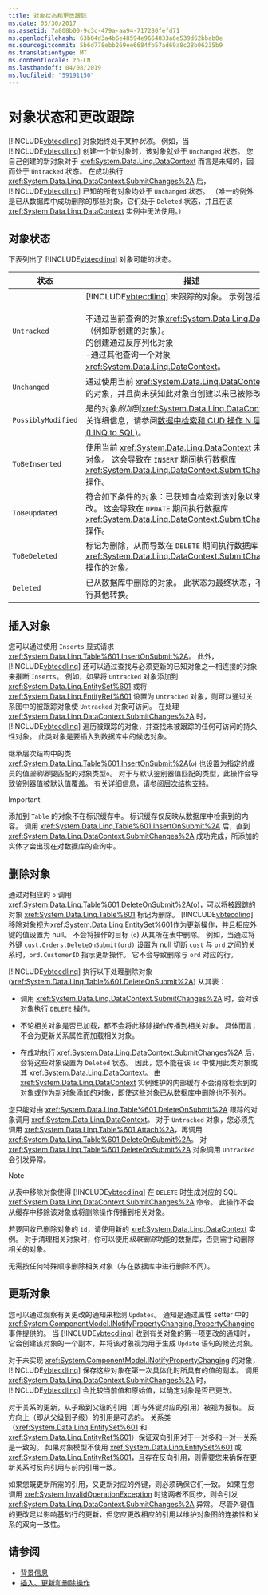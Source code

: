 ```yaml
---
title: 对象状态和更改跟踪
ms.date: 03/30/2017
ms.assetid: 7a808b00-9c3c-479a-aa94-717280fefd71
ms.openlocfilehash: 63b04d3a4b6e48594e9664833a6e539d62bbab0e
ms.sourcegitcommit: 5b6d778ebb269ee6684fb57ad69a8c28b06235b9
ms.translationtype: MT
ms.contentlocale: zh-CN
ms.lasthandoff: 04/08/2019
ms.locfileid: "59191150"
---
```

# <a name="object-states-and-change-tracking"></a>对象状态和更改跟踪
[!INCLUDE[vbtecdlinq](../../../../../../includes/vbtecdlinq-md.md)] 对象始终处于某种*状态*。 例如，当 [!INCLUDE[vbtecdlinq](../../../../../../includes/vbtecdlinq-md.md)] 创建一个新对象时，该对象就处于 `Unchanged` 状态。 您自己创建的新对象对于 <xref:System.Data.Linq.DataContext> 而言是未知的，因而处于 `Untracked` 状态。 在成功执行 <xref:System.Data.Linq.DataContext.SubmitChanges%2A> 后，[!INCLUDE[vbtecdlinq](../../../../../../includes/vbtecdlinq-md.md)] 已知的所有对象均处于 `Unchanged` 状态。 （唯一的例外是已从数据库中成功删除的那些对象，它们处于 `Deleted` 状态，并且在该 <xref:System.Data.Linq.DataContext> 实例中无法使用。）  
  
## <a name="object-states"></a>对象状态  
 下表列出了 [!INCLUDE[vbtecdlinq](../../../../../../includes/vbtecdlinq-md.md)] 对象可能的状态。  
  
|状态|描述|  
|-----------|-----------------|  
|`Untracked`|[!INCLUDE[vbtecdlinq](../../../../../../includes/vbtecdlinq-md.md)] 未跟踪的对象。 示例包括：<br /><br /> 不通过当前查询的对象<xref:System.Data.Linq.DataContext>（例如新创建的对象）。<br />的创建通过反序列化对象<br />-通过其他查询一个对象<xref:System.Data.Linq.DataContext>。|  
|`Unchanged`|通过使用当前 <xref:System.Data.Linq.DataContext> 检索到的对象，并且尚未获知此对象自创建以来已被修改。|  
|`PossiblyModified`|是的对象*附加*到<xref:System.Data.Linq.DataContext>。 有关详细信息，请参阅[数据中检索和 CUD 操作 N 层应用程序 (LINQ to SQL)](../../../../../../docs/framework/data/adonet/sql/linq/data-retrieval-and-cud-operations-in-n-tier-applications.md)。|  
|`ToBeInserted`|使用当前 <xref:System.Data.Linq.DataContext> 未检索到的对象。 这会导致在 `INSERT` 期间执行数据库 <xref:System.Data.Linq.DataContext.SubmitChanges%2A> 操作。|  
|`ToBeUpdated`|符合如下条件的对象：已获知自检索到该对象以来它已被修改。 这会导致在 `UPDATE` 期间执行数据库 <xref:System.Data.Linq.DataContext.SubmitChanges%2A> 操作。|  
|`ToBeDeleted`|标记为删除，从而导致在 `DELETE` 期间执行数据库 <xref:System.Data.Linq.DataContext.SubmitChanges%2A> 操作的对象。|  
|`Deleted`|已从数据库中删除的对象。 此状态为最终状态，不允许再进行其他转换。|  
  
## <a name="inserting-objects"></a>插入对象  
 您可以通过使用 `Inserts` 显式请求 <xref:System.Data.Linq.Table%601.InsertOnSubmit%2A>。 此外，[!INCLUDE[vbtecdlinq](../../../../../../includes/vbtecdlinq-md.md)] 还可以通过查找与必须更新的已知对象之一相连接的对象来推断 `Inserts`。 例如，如果将 `Untracked` 对象添加到 <xref:System.Data.Linq.EntitySet%601> 或将 <xref:System.Data.Linq.EntityRef%601> 设置为 `Untracked` 对象，则可以通过关系图中的被跟踪对象使 `Untracked` 对象可访问。 在处理 <xref:System.Data.Linq.DataContext.SubmitChanges%2A> 时，[!INCLUDE[vbtecdlinq](../../../../../../includes/vbtecdlinq-md.md)] 遍历被跟踪的对象，并查找未被跟踪的任何可访问的持久性对象。 此类对象是要插入到数据库中的候选对象。  
  
 继承层次结构中的类<xref:System.Data.Linq.Table%601.InsertOnSubmit%2A>(`o`) 也设置为指定的成员的值*鉴别器*要匹配的对象类型`o`。 对于与默认鉴别器值匹配的类型，此操作会导致鉴别器值被默认值覆盖。 有关详细信息，请参阅[层次结构支持](../../../../../../docs/framework/data/adonet/sql/linq/inheritance-support.md)。  
  
> [!IMPORTANT]
>  添加到 `Table` 的对象不在标识缓存中。 标识缓存仅反映从数据库中检索到的内容。 调用 <xref:System.Data.Linq.Table%601.InsertOnSubmit%2A> 后，直到 <xref:System.Data.Linq.DataContext.SubmitChanges%2A> 成功完成，所添加的实体才会出现在对数据库的查询中。  
  
## <a name="deleting-objects"></a>删除对象  
 通过对相应的 `o` 调用 <xref:System.Data.Linq.Table%601.DeleteOnSubmit%2A>(o)，可以将被跟踪的对象 <xref:System.Data.Linq.Table%601> 标记为删除。 [!INCLUDE[vbtecdlinq](../../../../../../includes/vbtecdlinq-md.md)] 移除对象视为<xref:System.Data.Linq.EntitySet%601>作为更新操作，并且相应外键的值设置为 null。 不会将操作的目标 (`o`) 从其所在表中删除。 例如，当通过将外键 `cust.Orders.DeleteOnSubmit(ord)` 设置为 null 切断 `cust` 与 `ord` 之间的关系时，`ord.CustomerID` 指示更新操作。 它不会导致删除与 `ord` 对应的行。  
  
 [!INCLUDE[vbtecdlinq](../../../../../../includes/vbtecdlinq-md.md)] 执行以下处理删除对象 (<xref:System.Data.Linq.Table%601.DeleteOnSubmit%2A>) 从其表：  
  
-   调用 <xref:System.Data.Linq.DataContext.SubmitChanges%2A> 时，会对该对象执行 `DELETE` 操作。  
  
-   不论相关对象是否已加载，都不会将此移除操作传播到相关对象。 具体而言，不会为更新关系属性而加载相关对象。  
  
-   在成功执行 <xref:System.Data.Linq.DataContext.SubmitChanges%2A> 后，会将这些对象设置为 `Deleted` 状态。 因此，您不能在该 `id` 中使用此类对象或其 <xref:System.Data.Linq.DataContext>。 由 <xref:System.Data.Linq.DataContext> 实例维护的内部缓存不会消除检索到的对象或作为新对象添加的对象，即使这些对象已从数据库中删除也不例外。  
  
 您只能对由 <xref:System.Data.Linq.Table%601.DeleteOnSubmit%2A> 跟踪的对象调用 <xref:System.Data.Linq.DataContext>。 对于 `Untracked` 对象，您必须先调用 <xref:System.Data.Linq.Table%601.Attach%2A>，再调用 <xref:System.Data.Linq.Table%601.DeleteOnSubmit%2A>。 对 <xref:System.Data.Linq.Table%601.DeleteOnSubmit%2A> 对象调用 `Untracked` 会引发异常。  
  
> [!NOTE]
>  从表中移除对象使得 [!INCLUDE[vbtecdlinq](../../../../../../includes/vbtecdlinq-md.md)] 在 `DELETE` 时生成对应的 SQL <xref:System.Data.Linq.DataContext.SubmitChanges%2A> 命令。 此操作不会从缓存中移除该对象或将删除操作传播到相关对象。  
>   
>  若要回收已删除对象的 `id`，请使用新的 <xref:System.Data.Linq.DataContext> 实例。 对于清理相关对象时，你可以使用*级联删除*功能的数据库，否则需手动删除相关的对象。  
>   
>  无需按任何特殊顺序删除相关对象（与在数据库中进行删除不同）。  
  
## <a name="updating-objects"></a>更新对象  
 您可以通过观察有关更改的通知来检测 `Updates`。 通知是通过属性 setter 中的 <xref:System.ComponentModel.INotifyPropertyChanging.PropertyChanging> 事件提供的。 当 [!INCLUDE[vbtecdlinq](../../../../../../includes/vbtecdlinq-md.md)] 收到有关对象的第一项更改的通知时，它会创建该对象的一个副本，并将该对象视为用于生成 `Update` 语句的候选对象。  
  
 对于未实现 <xref:System.ComponentModel.INotifyPropertyChanging> 的对象，[!INCLUDE[vbtecdlinq](../../../../../../includes/vbtecdlinq-md.md)] 保存这些对象在第一次具体化时所具有的值的副本。 调用 <xref:System.Data.Linq.DataContext.SubmitChanges%2A> 时，[!INCLUDE[vbtecdlinq](../../../../../../includes/vbtecdlinq-md.md)] 会比较当前值和原始值，以确定对象是否已更改。  
  
 对于关系的更新，从子级到父级的引用（即与外键对应的引用）被视为授权。 反方向上（即从父级到子级）的引用是可选的。 关系类（<xref:System.Data.Linq.EntitySet%601> 和 <xref:System.Data.Linq.EntityRef%601>）保证双向引用对于一对多和一对一关系是一致的。 如果对象模型不使用 <xref:System.Data.Linq.EntitySet%601> 或 <xref:System.Data.Linq.EntityRef%601>，且存在反向引用，则需要您来确保在更新关系时反向引用与前向引用一致。  
  
 如果您既更新所需的引用，又更新对应的外键，则必须确保它们一致。 如果在您调用 <xref:System.InvalidOperationException> 时这两者不同步，则会引发 <xref:System.Data.Linq.DataContext.SubmitChanges%2A> 异常。 尽管外键值的更改足以影响基础行的更新，但您应更改相应的引用以维护对象图的连接性和关系的双向一致性。  
  
## <a name="see-also"></a>请参阅

- [背景信息](../../../../../../docs/framework/data/adonet/sql/linq/background-information.md)
- [插入、更新和删除操作](../../../../../../docs/framework/data/adonet/sql/linq/insert-update-and-delete-operations.md)
